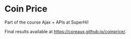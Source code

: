 # Coin Price

Part of the course Ajax + APIs at SuperHi!

Final results available at https://coreaux.github.io/coinprice/.

